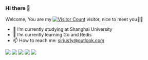 ### Hi there 👋

Welcome, You are my [![Visitor Count](https://profile-counter.glitch.me/sirius2alpha/count.svg)](https://sirius2alpha.github.io) visitor, nice to meet you🎉🎉

- 🔭 I’m currently studying at Shanghai University
- 🌱 I’m currently learning Go and Redis
- 📫 How to reach me: sirius1y@outlook.com

![](http://github-profile-summary-cards.vercel.app/api/cards/profile-details?username=sirius2alpha&theme=transparent)
![](http://github-profile-summary-cards.vercel.app/api/cards/repos-per-language?username=sirius2alpha&theme=transparent)
![](http://github-profile-summary-cards.vercel.app/api/cards/most-commit-language?username=sirius2alpha&theme=transparent)
![](http://github-profile-summary-cards.vercel.app/api/cards/stats?username=sirius2alpha&theme=transparent)
![](http://github-profile-summary-cards.vercel.app/api/cards/productive-time?username=sirius2alpha&theme=transparent&utcOffset=8)
